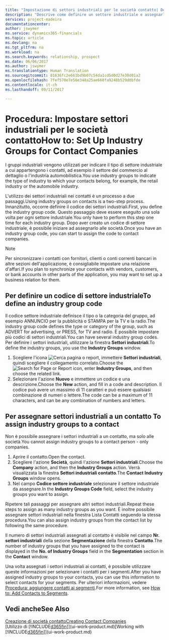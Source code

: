 ```yaml
---
title: "Impostazione di settori industriali per le società contatto| Documenti Microsoft"
description: "Descrive come definire un settore industriale e assegnarlo a una società contatto, ad esempio il settore del commercio al dettaglio o dell'industria automobilistica."
services: project-madeira
documentationcenter: 
author: jswymer
ms.service: dynamics365-financials
ms.topic: article
ms.devlang: na
ms.tgt_pltfrm: na
ms.workload: na
ms.search.keywords: relationship, prospect
ms.date: 06/06/2017
ms.author: jswymer
ms.translationtype: Human Translation
ms.sourcegitcommit: 81636fc2e661bd9b07c54da1cd5d0d27e30d01a2
ms.openlocfilehash: 7fef570e7e56e348a25ae660fa9248b529d0bfde
ms.contentlocale: it-ch
ms.lasthandoff: 09/11/2017

---
```

# <a name="how-to-set-up-industry-groups-for-contact-companies"></a><span data-ttu-id="3e189-103">Procedura: Impostare settori industriali per le società contatto</span><span class="sxs-lookup"><span data-stu-id="3e189-103">How to: Set Up Industry Groups for Contact Companies</span></span>
<span data-ttu-id="3e189-104">I gruppi industriali vengono utilizzati per indicare il tipo di settore industriale a cui appartengono i contatti, ad esempio il settore del commercio al dettaglio o l'industria automobilistica.</span><span class="sxs-lookup"><span data-stu-id="3e189-104">You use industry groups to indicate the type of industry to which your contacts belong, for example, the retail industry or the automobile industry.</span></span>

<span data-ttu-id="3e189-105">L'utilizzo dei settori industriali nei contatti è un processo a due passaggi.</span><span class="sxs-lookup"><span data-stu-id="3e189-105">Using industry groups on contacts is a two-step process.</span></span> <span data-ttu-id="3e189-106">Innanzitutto, occorre definire il codice dei settori industriali.</span><span class="sxs-lookup"><span data-stu-id="3e189-106">First, you define the industry group code.</span></span> <span data-ttu-id="3e189-107">Questo passaggio deve essere eseguito una sola volta per ogni settore industriale.</span><span class="sxs-lookup"><span data-stu-id="3e189-107">You only have to perform this step one time for each industry group.</span></span> <span data-ttu-id="3e189-108">Dopo aver creato un codice di settore industriale, è possibile iniziare ad assegnarlo alle società.</span><span class="sxs-lookup"><span data-stu-id="3e189-108">Once you have an industry group code, you can start to assign the code to contact companies.</span></span>

> [!NOTE]  
>   <span data-ttu-id="3e189-109">Per sincronizzare i contatti con fornitori, clienti o conti correnti bancari in altre sezioni dell'applicazione, è consigliabile impostare una relazione d'affari.</span><span class="sxs-lookup"><span data-stu-id="3e189-109">If you plan to synchronize your contacts with vendors, customers, or bank accounts in other parts of the application, you may want to set up a business relation for them.</span></span>

## <a name="to-define-an-industry-group-code"></a><span data-ttu-id="3e189-110">Per definire un codice di settore industriale</span><span class="sxs-lookup"><span data-stu-id="3e189-110">To define an industry group code</span></span>
<span data-ttu-id="3e189-111">Il codice settore industriale definisce il tipo o la categoria del gruppo, ad esempio ANNUNCIO per la pubblicità o STAMPA per la TV e la radio.</span><span class="sxs-lookup"><span data-stu-id="3e189-111">The industry group code defines the type or category of the group, such as ADVERT for advertising, or PRESS, for TV and radio.</span></span> <span data-ttu-id="3e189-112">È possibile impostare più codici di settori industriali.</span><span class="sxs-lookup"><span data-stu-id="3e189-112">You can have several industry group codes.</span></span> <span data-ttu-id="3e189-113">Per definire i settori industriali, utilizzare la finestra **Settori industriali**.</span><span class="sxs-lookup"><span data-stu-id="3e189-113">To define the industry groups, you use the **Industry Groups** window.</span></span>

1. <span data-ttu-id="3e189-114">Scegliere l'icona ![Cerca pagina o report](media/ui-search/search_small.png "icona Cerca pagina o report"), immettere **Settori industriali**, quindi scegliere il collegamento correlato.</span><span class="sxs-lookup"><span data-stu-id="3e189-114">Choose the ![Search for Page or Report](media/ui-search/search_small.png "Search for Page or Report icon") icon, enter **Industry Groups**, and then choose the related link.</span></span>
2. <span data-ttu-id="3e189-115">Selezionare l'azione **Nuovo** e immettere un codice e una descrizione.</span><span class="sxs-lookup"><span data-stu-id="3e189-115">Choose the **New** action, and fill in a code and description.</span></span> <span data-ttu-id="3e189-116">Il codice può avere un massimo di 11 caratteri e può essere qualsiasi combinazione di numeri o lettere.</span><span class="sxs-lookup"><span data-stu-id="3e189-116">The code can be a maximum of 11 characters, and can be any combination of numbers and letters.</span></span>

## <span data-ttu-id="3e189-117"><a name="AssignIndustryGroupContact"></a> Per assegnare settori industriali a un contatto</span><span class="sxs-lookup"><span data-stu-id="3e189-117"><a name="AssignIndustryGroupContact"></a> To assign industry groups to a contact</span></span>
<span data-ttu-id="3e189-118">Non è possibile assegnare i settori industriali a un contatto, ma solo alle società.</span><span class="sxs-lookup"><span data-stu-id="3e189-118">You cannot assign industry groups to a contact person - only companies.</span></span>

1. <span data-ttu-id="3e189-119">Aprire il contatto.</span><span class="sxs-lookup"><span data-stu-id="3e189-119">Open the contact.</span></span>
2. <span data-ttu-id="3e189-120">Scegliere l'azione **Società**, quindi l'azione **Settori industriali**.</span><span class="sxs-lookup"><span data-stu-id="3e189-120">Choose the **Company** action, and then the **Industry Groups** action.</span></span> <span data-ttu-id="3e189-121">Verrà visualizzata la finestra **Settori industriali contatto**.</span><span class="sxs-lookup"><span data-stu-id="3e189-121">The **Contact Industry Groups** window opens.</span></span>
3. <span data-ttu-id="3e189-122">Nel campo **Codice settore industriale** selezionare il settore industriale da assegnare.</span><span class="sxs-lookup"><span data-stu-id="3e189-122">In the **Industry Groups Code** field, select the industry groups you want to assign.</span></span>

<span data-ttu-id="3e189-123">Ripetere tali passaggi per assegnare altri settori industriali.</span><span class="sxs-lookup"><span data-stu-id="3e189-123">Repeat these steps to assign as many industry groups as you want.</span></span> <span data-ttu-id="3e189-124">È inoltre possibile assegnare settori industriali nella finestra Lista Contatti seguendo la stessa procedura.</span><span class="sxs-lookup"><span data-stu-id="3e189-124">You can also assign industry groups from the contact list by following the same procedure.</span></span>

<span data-ttu-id="3e189-125">Il numero di settori industriali assegnati al contatto è visibile nel campo **Nr. settori industriali** della sezione **Segmentazione** della finestra **Contatto**.</span><span class="sxs-lookup"><span data-stu-id="3e189-125">The number of industry groups that you have assigned to the contact is displayed in the **No. of Industry Groups** field in the **Segmentation** section in the **Contact** window.</span></span>

<span data-ttu-id="3e189-126">Una volta assegnati i settori industriali ai contatti, è possibile utilizzare queste informazioni per selezionare i contatti per i segmenti.</span><span class="sxs-lookup"><span data-stu-id="3e189-126">After you have assigned industry groups to your contacts, you can use this information to select contacts for your segments.</span></span> <span data-ttu-id="3e189-127">Per ulteriori informazioni, vedere [Procedura: aggiungere contatti ai segmenti](marketing-add-contact-segment.md).</span><span class="sxs-lookup"><span data-stu-id="3e189-127">For more information, see [How to: Add Contacts to Segments](marketing-add-contact-segment.md).</span></span>

## <a name="see-also"></a><span data-ttu-id="3e189-128">Vedi anche</span><span class="sxs-lookup"><span data-stu-id="3e189-128">See Also</span></span>
[<span data-ttu-id="3e189-129">Creazione di società contatto</span><span class="sxs-lookup"><span data-stu-id="3e189-129">Creating Contact Companies</span></span>](marketing-create-contact-companies.md)  
<span data-ttu-id="3e189-130">[Utilizzo di [!INCLUDE[d365fin](includes/d365fin_md.md)]](ui-work-product.md)</span><span class="sxs-lookup"><span data-stu-id="3e189-130">[Working with [!INCLUDE[d365fin](includes/d365fin_md.md)]](ui-work-product.md)</span></span>

